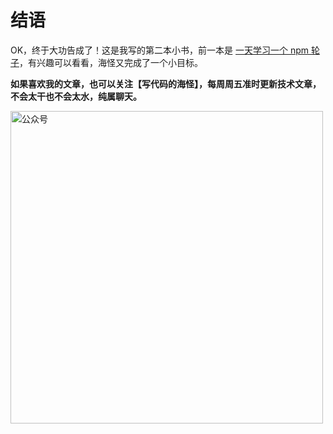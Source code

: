 # 结语

OK，终于大功告成了！这是我写的第二本小书，前一本是 [一天学习一个 npm 轮子](https://github.com/haixiangyan/one-day-one-npm-lib)，有兴趣可以看看，海怪又完成了一个小目标。

**如果喜欢我的文章，也可以关注【写代码的海怪】，每周周五准时更新技术文章，不会太干也不会太水，纯属聊天。**

<img src="https://img-blog.csdnimg.cn/6ce461cc24c44ca58c698722d6549fe5.gif#pic_center" alt="公众号" width="500" >
